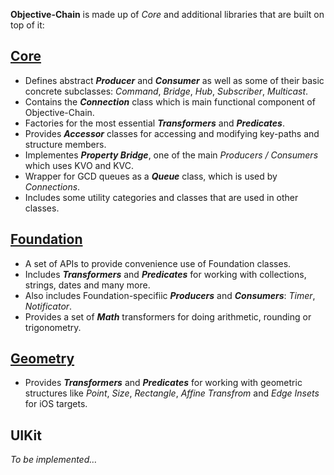 **Objective-Chain** is made up of *Core* and additional libraries that are built on top of it:

## [Core](1)
  - Defines abstract ***Producer*** and ***Consumer*** as well as some of their basic concrete subclasses: *Command*, *Bridge*, *Hub*, *Subscriber*, *Multicast*.
  - Contains the ***Connection*** class which is main functional component of Objective-Chain.
  - Factories for the most essential ***Transformers*** and ***Predicates***.
  - Provides ***Accessor*** classes for accessing and modifying key-paths and structure members.
  - Implementes ***Property Bridge***, one of the main *Producers / Consumers* which uses KVO and KVC.
  - Wrapper for GCD queues as a ***Queue*** class, which is used by *Connections*.
  - Includes some utility categories and classes that are used in other classes.
  
## [Foundation](2)
  - A set of APIs to provide convenience use of Foundation classes.
  - Includes ***Transformers*** and ***Predicates*** for working with collections, strings, dates and many more.
  - Also includes Foundation-specifiic ***Producers*** and ***Consumers***: *Timer*, *Notificator*.
  - Provides a set of ***Math*** transformers for doing arithmetic, rounding or trigonometry.
  
## [Geometry](3)
  - Provides ***Transformers*** and ***Predicates*** for working with geometric structures like *Point*, *Size*, *Rectangle*, *Affine Transfrom* and *Edge Insets* for iOS targets.

## UIKit
*To be implemented…*


[1]: Core
[2]: Foundation
[3]: Geometry